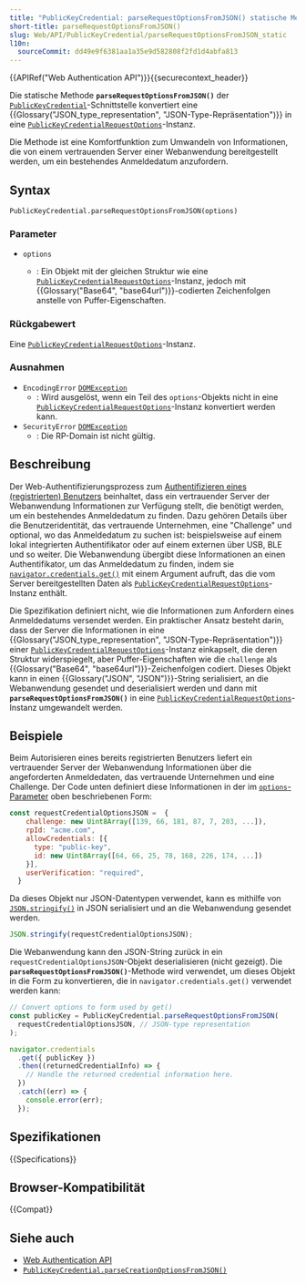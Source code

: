 ```yaml
---
title: "PublicKeyCredential: parseRequestOptionsFromJSON() statische Methode"
short-title: parseRequestOptionsFromJSON()
slug: Web/API/PublicKeyCredential/parseRequestOptionsFromJSON_static
l10n:
  sourceCommit: dd49e9f6381aa1a35e9d582808f2fd1d4abfa813
---
```


{{APIRef("Web Authentication API")}}{{securecontext_header}}

Die statische Methode **`parseRequestOptionsFromJSON()`** der [`PublicKeyCredential`](/de/docs/Web/API/PublicKeyCredential)-Schnittstelle konvertiert eine {{Glossary("JSON_type_representation", "JSON-Type-Repräsentation")}} in eine [`PublicKeyCredentialRequestOptions`](/de/docs/Web/API/PublicKeyCredentialRequestOptions)-Instanz.

Die Methode ist eine Komfortfunktion zum Umwandeln von Informationen, die von einem vertrauenden Server einer Webanwendung bereitgestellt werden, um ein bestehendes Anmeldedatum anzufordern.

## Syntax

```js-nolint
PublicKeyCredential.parseRequestOptionsFromJSON(options)
```

### Parameter

- `options`

  - : Ein Objekt mit der gleichen Struktur wie eine [`PublicKeyCredentialRequestOptions`](/de/docs/Web/API/PublicKeyCredentialRequestOptions)-Instanz, jedoch mit {{Glossary("Base64", "base64url")}}-codierten Zeichenfolgen anstelle von Puffer-Eigenschaften.

### Rückgabewert

Eine [`PublicKeyCredentialRequestOptions`](/de/docs/Web/API/PublicKeyCredentialRequestOptions)-Instanz.

### Ausnahmen

- `EncodingError` [`DOMException`](/de/docs/Web/API/DOMException)
  - : Wird ausgelöst, wenn ein Teil des `options`-Objekts nicht in eine [`PublicKeyCredentialRequestOptions`](/de/docs/Web/API/PublicKeyCredentialRequestOptions)-Instanz konvertiert werden kann.
- `SecurityError` [`DOMException`](/de/docs/Web/API/DOMException)
  - : Die RP-Domain ist nicht gültig.

## Beschreibung

Der Web-Authentifizierungsprozess zum [Authentifizieren eines (registrierten) Benutzers](/de/docs/Web/API/Web_Authentication_API#authenticating_a_user) beinhaltet, dass ein vertrauender Server der Webanwendung Informationen zur Verfügung stellt, die benötigt werden, um ein bestehendes Anmeldedatum zu finden. Dazu gehören Details über die Benutzeridentität, das vertrauende Unternehmen, eine "Challenge" und optional, wo das Anmeldedatum zu suchen ist: beispielsweise auf einem lokal integrierten Authentifikator oder auf einem externen über USB, BLE und so weiter.
Die Webanwendung übergibt diese Informationen an einen Authentifikator, um das Anmeldedatum zu finden, indem sie [`navigator.credentials.get()`](/de/docs/Web/API/CredentialsContainer/get) mit einem Argument aufruft, das die vom Server bereitgestellten Daten als [`PublicKeyCredentialRequestOptions`](/de/docs/Web/API/PublicKeyCredentialRequestOptions)-Instanz enthält.

Die Spezifikation definiert nicht, wie die Informationen zum Anfordern eines Anmeldedatums versendet werden.
Ein praktischer Ansatz besteht darin, dass der Server die Informationen in eine {{Glossary("JSON_type_representation", "JSON-Type-Repräsentation")}} einer [`PublicKeyCredentialRequestOptions`](/de/docs/Web/API/PublicKeyCredentialRequestOptions)-Instanz einkapselt, die deren Struktur widerspiegelt, aber Puffer-Eigenschaften wie die `challenge` als {{Glossary("Base64", "base64url")}}-Zeichenfolgen codiert. Dieses Objekt kann in einen {{Glossary("JSON", "JSON")}}-String serialisiert, an die Webanwendung gesendet und deserialisiert werden und dann mit **`parseRequestOptionsFromJSON()`** in eine [`PublicKeyCredentialRequestOptions`](/de/docs/Web/API/PublicKeyCredentialRequestOptions)-Instanz umgewandelt werden.

## Beispiele

Beim Autorisieren eines bereits registrierten Benutzers liefert ein vertrauender Server der Webanwendung Informationen über die angeforderten Anmeldedaten, das vertrauende Unternehmen und eine Challenge. Der Code unten definiert diese Informationen in der im [`options`-Parameter](#options) oben beschriebenen Form:

```js
const requestCredentialOptionsJSON =  {
    challenge: new Uint8Array([139, 66, 181, 87, 7, 203, ...]),
    rpId: "acme.com",
    allowCredentials: [{
      type: "public-key",
      id: new Uint8Array([64, 66, 25, 78, 168, 226, 174, ...])
    }],
    userVerification: "required",
  }
```

Da dieses Objekt nur JSON-Datentypen verwendet, kann es mithilfe von [`JSON.stringify()`](/de/docs/Web/JavaScript/Reference/Global_Objects/JSON/stringify) in JSON serialisiert und an die Webanwendung gesendet werden.

```js
JSON.stringify(requestCredentialOptionsJSON);
```

Die Webanwendung kann den JSON-String zurück in ein `requestCredentialOptionsJSON`-Objekt deserialisieren (nicht gezeigt). Die **`parseRequestOptionsFromJSON()`**-Methode wird verwendet, um dieses Objekt in die Form zu konvertieren, die in `navigator.credentials.get()` verwendet werden kann:

```js
// Convert options to form used by get()
const publicKey = PublicKeyCredential.parseRequestOptionsFromJSON(
  requestCredentialOptionsJSON, // JSON-type representation
);

navigator.credentials
  .get({ publicKey })
  .then((returnedCredentialInfo) => {
    // Handle the returned credential information here.
  })
  .catch((err) => {
    console.error(err);
  });
```

## Spezifikationen

{{Specifications}}

## Browser-Kompatibilität

{{Compat}}

## Siehe auch

- [Web Authentication API](/de/docs/Web/API/Web_Authentication_API)
- [`PublicKeyCredential.parseCreationOptionsFromJSON()`](/de/docs/Web/API/PublicKeyCredential/parseCreationOptionsFromJSON_static)
